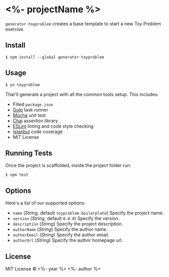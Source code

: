 # <%- projectName %>

`generator-toyproblem` creates a base template to start a new Toy Problem exercise.

## Install

`$ npm install --global generator-toyproblem`

## Usage

`$ yo toyproblem`

That'll generate a project with all the common tools setup. This includes:

* Filled `package.json`
* [Gulp](http://gulpjs.com/) task runner
* [Mocha](http://mochajs.org/) unit test
* [Chai](http://chaijs.com/) assertion library
* [ESLint](http://eslint.org/) linting and code style checking
* [Istanbul](https://github.com/gotwarlost/istanbul) code coverage
* MIT License

## Running Tests

Once the project is scaffolded, inside the project folder run:

`$ npm test`

## Options

Here's a list of our supported options:

* `name` (_String_, default `toyproblem-boilerplate`) Specify the project name.
* `version` (_String_, default `0.0.0`) Specify the version.
* `description` (_String_) Specify the project description.
* `authorName` (_String_) Specify the author name.
* `authorEmail` (_String_) Specify the author email.
* `authorUrl` (_String_) Specify the author homepage url.

## License

MIT License © <%- year %> <%- author %>
